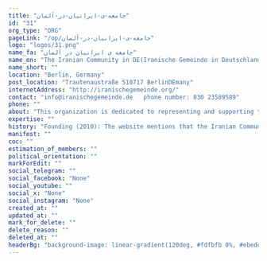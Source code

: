 ```yaml
---
title: "جامعه-ی-ایرانیان-در-آلمان"
id: "31"
org_type: "ORG"
pageLink: "/op/جامعه-ی-ایرانیان-در-آلمان"
logo: "logos/31.png"
name_fa: "جامعه ی ایرانیان در آلمان"
name_en: "The Iranian Community in DE(Iranische Gemeinde in Deutschland e.V.)"
name_short: ""
location: "Berlin, Germany"
post_location: "Trautenaustraße 510717 BerlinDEmany"
internetAddress: "http://iranischegemeinde.org/"
contact: "info@iranischegemeinde.de   phone number: 030 23589589"
phone: ""
about: "This organization is dedicated to representing and supporting the interests of Iranians living in DEmany."
expertise: ""
history: "Founding (2010): The website mentions that the Iranian Community in DE(IGD) was founded on November 27, 2010, in the Schöneberg Town Hall as an independent, non-partisan, and secular association."
manifest: ""
coc: ""
estimation_of_members: ""
political_orientation: ""
markForEdit: ""
social_telegram: ""
social_facebook: "None"
social_youtube: ""
social_x: "None"
social_instagram: "None"
created_at: ""
updated_at: ""
mark_for_delete: ""
delete_reason: ""
deleted_at: ""
headerBg: "background-image: linear-gradient(120deg, #fdfbfb 0%, #ebedee 100%);"
---
```

